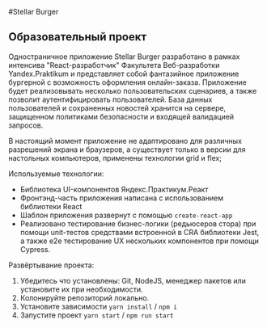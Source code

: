 #Stellar Burger

## Образовательный проект


Одностраничное приложение Stellar Burger разработано в рамках интенсива "React-разработчик" 
Факультета Веб-разработки Yandex.Praktikum и представляет собой фантазийное приложение бургерной с возможность оформления онлайн-заказа. Приложение будет реализовывать несколько пользовательских сценариев, а также позволит аутентифицировать пользователей. База данных пользователей и сохраненных новостей хранится на сервере, защищенном политиками безопасности и входящей валидацией запросов.

В настоящий момент приложение не адаптировано для различных разрешений экрана и браузеров, а существует только в версии для настольных компьютеров, применены технологии grid и flex;

Используемые технологии:

* Библиотека UI-компонентов Яндекс.Практикум.Реакт
* Фронтэнд-часть приложения написана с использованием библиотеки React
* Шаблон приложения развернут с помощью `create-react-app`
* Реализовано тестирование бизнес-логики (редьюсеров стора) при помощи unit-тестов средствами встроенной в CRA библиотеки Jest, а также e2e тестирование UX нескольких компонентов при помощи Сypress.


Развёртывание проекта:

1. Убедитесь что установлены: Git, NodeJS, менеджер пакетов или установите их при необходимости.
2. Колонируйте репозиторий локально.
3. Установите зависимости `yarn install` / `npm i`
4. Запустите проект `yarn start` / `npm run start`
